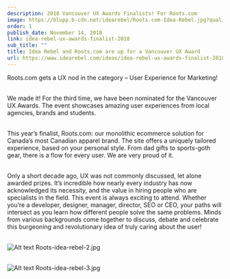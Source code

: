 ```yaml
---
description: 2018 Vancouver UX Awards Finalists! For Roots.com
image: https://blupp.b-cdn.net/idearebel/Roots.com-Idea-Rebel.jpg?quality=80&width=800
order: 1
publish_date: November 14, 2018
link: idea-rebel-ux-awards-finalist-2018
sub_title: ""
title: Idea Rebel and Roots.com are up for a Vancouver UX Award
url: https://www.idearebel.com/ideas/idea-rebel-ux-awards-finalist-2018/
---
```

Roots.com gets a UX nod in the category – User Experience for Marketing!

\
We made it! For the third time, we have been nominated for the Vancouver UX Awards.  The event showcases amazing user experiences from local agencies, brands and students.

\
This year’s finalist, Roots.com: our monolithic ecommerce solution for Canada’s most Canadian apparel brand. The site offers a uniquely tailored experience, based on your personal style. From dad gifts to sports-goth gear, there is a flow for every user. We are very proud of it.

\
Only a short decade ago, UX was not commonly discussed, let alone awarded prizes. It’s incredible how nearly every industry has now acknowledged its necessity, and the value in hiring people who are specialists in the field. This event is always exciting to attend. Whether you’re a developer, designer, manager, director, SEO or CEO, your paths will intersect as you learn how different people solve the same problems. Minds from various backgrounds come together to discuss, debate and celebrate this burgeoning and revolutionary idea of truly caring about the user!

\
![Alt text](https://blupp.b-cdn.net/idearebel/Roots-idea-rebel-2.jpg?quality=80&width=800?quality=80&width=800 "a title")
Roots-idea-rebel-2.jpg

\
![Alt text](https://blupp.b-cdn.net/idearebel/Roots-idea-rebel-3.jpg?quality=80&width=800?quality=80&width=800 "a title")
Roots-idea-rebel-3.jpg
